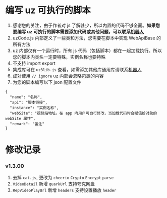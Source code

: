 # 编写 uz 可执行的脚本

1. 感谢您的关注，由于作者对 js 了解甚少，所以内置的代码不够全面。**如果您要编写 uz 可执行的脚本需要添加代码或其他问题，可以联系[机器人](https://t.me/uzVideoAppbot)**
2. uzCode.js 内部定义了一些类和方法，您需要在脚本中实现 WebApiBase 的所有方法
3. uz 内部仅有一个运行时，所有 js 代码（包括脚本）都在一起加载执行。所以您的脚本内类名一定要特殊，实例名称也要特殊
4. 不支持 import export
5. 集成库可在 `uz3lib.js` 查看，如需添加其他库通用库请联系[机器人](https://t.me/uzVideoAppbot)
6. 成对使用 `// ignore` uz 内部会忽略包裹的内容
7. 为您的脚本编写以下 json 配置文件

```
{
  "name": "名称",
  "api": "脚本链接",
  "instance": "实例名称",
  "webSite": "视频站地址。在 app 内用户可自行修改，当加载代码时会赋值给对象的 webSite 属性",
  "remark": "备注"
}

```

# 修改记录

### v1.3.00

1. 去掉 `cat.js`, 更改为 `cheerio` `Crypto` `Encrypt` `parse`
2. `VideoDetail` 新增 `quarkUrl` 支持夸克网盘
3. `RepVideoPlayUrl` 新增 `headers` 支持设置播放 `header`

